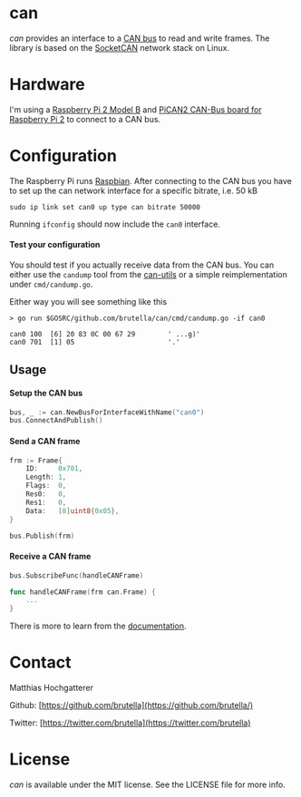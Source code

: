 # can

*can* provides an interface to a [CAN bus](https://www.kernel.org/doc/Documentation/networking/can.txt) to read and write frames. The library is based on the [SocketCAN](https://github.com/torvalds/linux/blob/097f70b3c4d84ffccca15195bdfde3a37c0a7c0f/include/uapi/linux/can.h) network stack on Linux.

# Hardware

I'm using a [Raspberry Pi 2 Model B](https://www.raspberrypi.org/products/raspberry-pi-2-model-b/) and [PiCAN2 CAN-Bus board for Raspberry Pi 2](http://skpang.co.uk/catalog/pican2-canbus-board-for-raspberry-pi-2-p-1475.html) to connect to a CAN bus.

# Configuration

The Raspberry Pi runs [Raspbian](https://www.raspberrypi.org/downloads/raspbian/). After connecting to the CAN bus you have to set up the can network interface for a specific bitrate, i.e. 50 kB

    sudo ip link set can0 up type can bitrate 50000

Running `ifconfig` should now include the `can0` interface. 

#### Test your configuration

You should test if you actually receive data from the CAN bus. You can either use the `candump` tool from the [can-utils](https://github.com/linux-can/can-utils) or a simple reimplementation under `cmd/candump.go`. 

Either way you will see something like this

    > go run $GOSRC/github.com/brutella/can/cmd/candump.go -if can0
    
    can0 100  [6] 20 83 0C 00 67 29        ' ...g)'
    can0 701  [1] 05                       '.'

## Usage

#### Setup the CAN bus

```go
bus, _ := can.NewBusForInterfaceWithName("can0")
bus.ConnectAndPublish()
```

#### Send a CAN frame

```go
frm := Frame{
	ID:     0x701,
	Length: 1,
	Flags:  0,
	Res0:   0,
	Res1:   0,
	Data:   [8]uint8{0x05},
}

bus.Publish(frm)
```
    
#### Receive a CAN frame

```go
bus.SubscribeFunc(handleCANFrame)

func handleCANFrame(frm can.Frame) {    
    ...
}
```

There is more to learn from the [documentation](http://godoc.org/github.com/brutella/can).

# Contact

Matthias Hochgatterer

Github: [https://github.com/brutella](https://github.com/brutella/)

Twitter: [https://twitter.com/brutella](https://twitter.com/brutella)


# License

*can* is available under the MIT license. See the LICENSE file for more info.